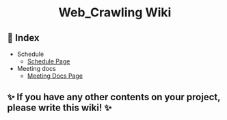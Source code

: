 <h1 align='center'>Web_Crawling Wiki</h1>

## 🎇 Index
- Schedule
    - [Schedule Page](https://github.com/Team-CMD/SPTJ_Web-Crawling/blob/main/wiki/pages/schedule.md)
- Meeting docs
    - [Meeting Docs Page](https://github.com/Team-CMD/SPTJ_Web-Crawling/blob/main/wiki/pages/meetingDocs.md)

## ✨ If you have any other contents on your project, please write this wiki! ✨

